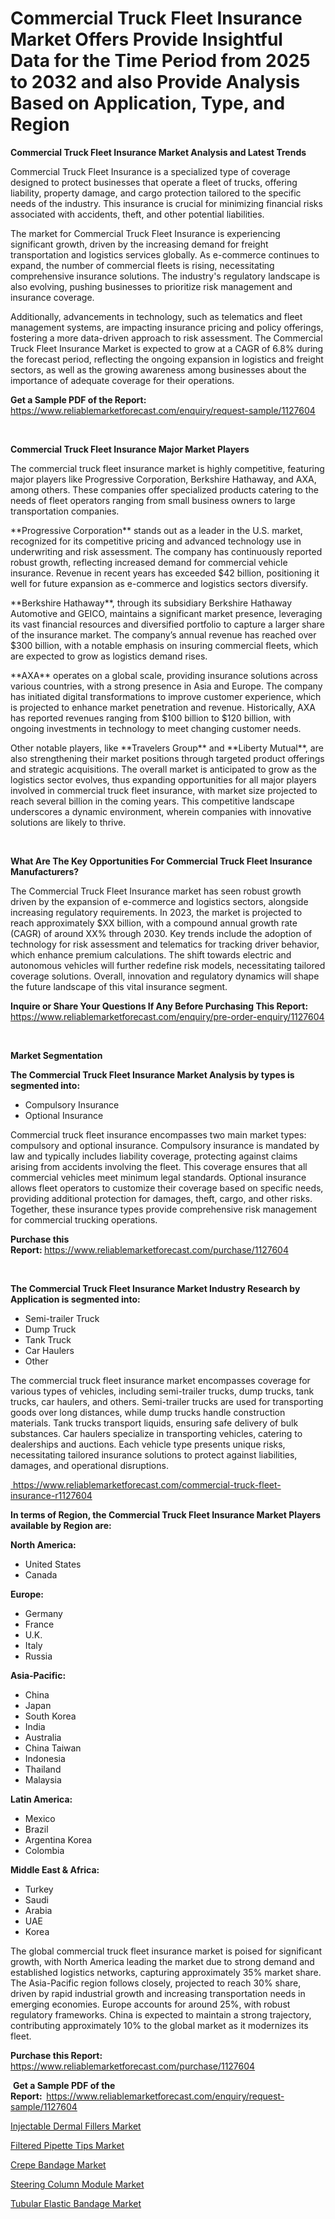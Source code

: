 <p><h1>Commercial Truck Fleet Insurance Market Offers Provide Insightful Data for the Time Period from 2025 to 2032 and also Provide Analysis Based on Application, Type, and Region</h1></p><p><strong>Commercial Truck Fleet Insurance Market Analysis and Latest Trends</strong></p>
<p><p>Commercial Truck Fleet Insurance is a specialized type of coverage designed to protect businesses that operate a fleet of trucks, offering liability, property damage, and cargo protection tailored to the specific needs of the industry. This insurance is crucial for minimizing financial risks associated with accidents, theft, and other potential liabilities.</p><p>The market for Commercial Truck Fleet Insurance is experiencing significant growth, driven by the increasing demand for freight transportation and logistics services globally. As e-commerce continues to expand, the number of commercial fleets is rising, necessitating comprehensive insurance solutions. The industry's regulatory landscape is also evolving, pushing businesses to prioritize risk management and insurance coverage.</p><p>Additionally, advancements in technology, such as telematics and fleet management systems, are impacting insurance pricing and policy offerings, fostering a more data-driven approach to risk assessment. The Commercial Truck Fleet Insurance Market is expected to grow at a CAGR of 6.8% during the forecast period, reflecting the ongoing expansion in logistics and freight sectors, as well as the growing awareness among businesses about the importance of adequate coverage for their operations.</p></p>
<p><strong>Get a Sample PDF of the Report:&nbsp;</strong> <a href="https://www.reliablemarketforecast.com/enquiry/request-sample/1127604?utm_campaign=1899&utm_medium=2&utm_source=Github&utm_content=ia&utm_term=06032025&utm_id=commercial-truck-fleet-insurance">https://www.reliablemarketforecast.com/enquiry/request-sample/1127604</a></p>
<p>&nbsp;</p>
<p><strong>Commercial Truck Fleet Insurance Major Market Players</strong></p>
<p><p>The commercial truck fleet insurance market is highly competitive, featuring major players like Progressive Corporation, Berkshire Hathaway, and AXA, among others. These companies offer specialized products catering to the needs of fleet operators ranging from small business owners to large transportation companies.</p><p>**Progressive Corporation** stands out as a leader in the U.S. market, recognized for its competitive pricing and advanced technology use in underwriting and risk assessment. The company has continuously reported robust growth, reflecting increased demand for commercial vehicle insurance. Revenue in recent years has exceeded $42 billion, positioning it well for future expansion as e-commerce and logistics sectors diversify.</p><p>**Berkshire Hathaway**, through its subsidiary Berkshire Hathaway Automotive and GEICO, maintains a significant market presence, leveraging its vast financial resources and diversified portfolio to capture a larger share of the insurance market. The company’s annual revenue has reached over $300 billion, with a notable emphasis on insuring commercial fleets, which are expected to grow as logistics demand rises.</p><p>**AXA** operates on a global scale, providing insurance solutions across various countries, with a strong presence in Asia and Europe. The company has initiated digital transformations to improve customer experience, which is projected to enhance market penetration and revenue. Historically, AXA has reported revenues ranging from $100 billion to $120 billion, with ongoing investments in technology to meet changing customer needs.</p><p>Other notable players, like **Travelers Group** and **Liberty Mutual**, are also strengthening their market positions through targeted product offerings and strategic acquisitions. The overall market is anticipated to grow as the logistics sector evolves, thus expanding opportunities for all major players involved in commercial truck fleet insurance, with market size projected to reach several billion in the coming years. This competitive landscape underscores a dynamic environment, wherein companies with innovative solutions are likely to thrive.</p></p>
<p>&nbsp;</p>
<p><strong>What Are The Key Opportunities For Commercial Truck Fleet Insurance Manufacturers?</strong></p>
<p><p>The Commercial Truck Fleet Insurance market has seen robust growth driven by the expansion of e-commerce and logistics sectors, alongside increasing regulatory requirements. In 2023, the market is projected to reach approximately $XX billion, with a compound annual growth rate (CAGR) of around XX% through 2030. Key trends include the adoption of technology for risk assessment and telematics for tracking driver behavior, which enhance premium calculations. The shift towards electric and autonomous vehicles will further redefine risk models, necessitating tailored coverage solutions. Overall, innovation and regulatory dynamics will shape the future landscape of this vital insurance segment.</p></p>
<p><strong>Inquire or Share Your Questions If Any Before Purchasing This Report:</strong> <a href="https://www.reliablemarketforecast.com/enquiry/pre-order-enquiry/1127604?utm_campaign=1899&utm_medium=2&utm_source=Github&utm_content=ia&utm_term=06032025&utm_id=commercial-truck-fleet-insurance">https://www.reliablemarketforecast.com/enquiry/pre-order-enquiry/1127604</a></p>
<p>&nbsp;</p>
<p><strong>Market Segmentation</strong></p>
<p><strong>The Commercial Truck Fleet Insurance Market Analysis by types is segmented into:</strong></p>
<p><ul><li>Compulsory Insurance</li><li>Optional Insurance</li></ul></p>
<p><p>Commercial truck fleet insurance encompasses two main market types: compulsory and optional insurance. Compulsory insurance is mandated by law and typically includes liability coverage, protecting against claims arising from accidents involving the fleet. This coverage ensures that all commercial vehicles meet minimum legal standards. Optional insurance allows fleet operators to customize their coverage based on specific needs, providing additional protection for damages, theft, cargo, and other risks. Together, these insurance types provide comprehensive risk management for commercial trucking operations.</p></p>
<p><strong>Purchase this Report:&nbsp;</strong><a href="https://www.reliablemarketforecast.com/purchase/1127604?utm_campaign=1899&utm_medium=2&utm_source=Github&utm_content=ia&utm_term=06032025&utm_id=commercial-truck-fleet-insurance">https://www.reliablemarketforecast.com/purchase/1127604</a></p>
<p>&nbsp;</p>
<p><strong>The Commercial Truck Fleet Insurance Market Industry Research by Application is segmented into:</strong></p>
<p><ul><li>Semi-trailer Truck</li><li>Dump Truck</li><li>Tank Truck</li><li>Car Haulers</li><li>Other</li></ul></p>
<p><p>The commercial truck fleet insurance market encompasses coverage for various types of vehicles, including semi-trailer trucks, dump trucks, tank trucks, car haulers, and others. Semi-trailer trucks are used for transporting goods over long distances, while dump trucks handle construction materials. Tank trucks transport liquids, ensuring safe delivery of bulk substances. Car haulers specialize in transporting vehicles, catering to dealerships and auctions. Each vehicle type presents unique risks, necessitating tailored insurance solutions to protect against liabilities, damages, and operational disruptions.</p></p>
<p><a href="https://www.reliablemarketforecast.com/commercial-truck-fleet-insurance-r1127604?utm_campaign=1899&utm_medium=2&utm_source=Github&utm_content=ia&utm_term=06032025&utm_id=commercial-truck-fleet-insurance">&nbsp;https://www.reliablemarketforecast.com/commercial-truck-fleet-insurance-r1127604</a></p>
<p><strong>In terms of Region, the Commercial Truck Fleet Insurance Market Players available by Region are:</strong></p>
<p>
    <p> <strong> North America: </strong>
        <ul>
            <li>United States</li>
            <li>Canada</li>
        </ul>
        </p> 
    <p> <strong> Europe: </strong>
        <ul>
            <li>Germany</li>
            <li>France</li>
            <li>U.K.</li>
            <li>Italy</li>
            <li>Russia</li>
        </ul>
        </p> 
    <p> <strong> Asia-Pacific: </strong>
        <ul>
            <li>China</li>
            <li>Japan</li>
            <li>South Korea</li>
            <li>India</li>
            <li>Australia</li>
            <li>China Taiwan</li>
            <li>Indonesia</li>
            <li>Thailand</li>
            <li>Malaysia</li>
        </ul>
        </p> 
    <p> <strong> Latin America: </strong>
        <ul>
            <li>Mexico</li>
            <li>Brazil</li>
            <li>Argentina Korea</li>
            <li>Colombia</li>
        </ul>
        </p> 
    <p> <strong> Middle East & Africa: </strong>
        <ul>
            <li>Turkey</li>
            <li>Saudi</li>
            <li>Arabia</li>
            <li>UAE</li>
            <li>Korea</li>
        </ul>
    </p>
    </p>
<p><p>The global commercial truck fleet insurance market is poised for significant growth, with North America leading the market due to strong demand and established logistics networks, capturing approximately 35% market share. The Asia-Pacific region follows closely, projected to reach 30% share, driven by rapid industrial growth and increasing transportation needs in emerging economies. Europe accounts for around 25%, with robust regulatory frameworks. China is expected to maintain a strong trajectory, contributing approximately 10% to the global market as it modernizes its fleet.</p></p>
<p><strong>Purchase this Report: </strong><a href="https://www.reliablemarketforecast.com/purchase/1127604?utm_campaign=1899&utm_medium=2&utm_source=Github&utm_content=ia&utm_term=06032025&utm_id=commercial-truck-fleet-insurance">https://www.reliablemarketforecast.com/purchase/1127604</a></p>
<p>&nbsp;<strong>Get a Sample PDF of the Report:&nbsp;&nbsp;</strong><a href="https://www.reliablemarketforecast.com/enquiry/request-sample/1127604?utm_campaign=1899&utm_medium=2&utm_source=Github&utm_content=ia&utm_term=06032025&utm_id=commercial-truck-fleet-insurance">https://www.reliablemarketforecast.com/enquiry/request-sample/1127604</a></p>
<p><strong></strong></p>
<p><p><a href="https://github.com/cevzarvargem/Market-Research-Report-List-1/blob/main/injectable-dermal-fillers-market.md?utm_campaign=1899&utm_medium=2&utm_source=Github&utm_content=ia&utm_term=06032025&utm_id=commercial-truck-fleet-insurance">Injectable Dermal Fillers Market</a></p><p><a href="https://github.com/navodfetiya/Market-Research-Report-List-1/blob/main/filtered-pipette-tips-market.md?utm_campaign=1899&utm_medium=2&utm_source=Github&utm_content=ia&utm_term=06032025&utm_id=commercial-truck-fleet-insurance">Filtered Pipette Tips Market</a></p><p><a href="https://github.com/yenagmah/Market-Research-Report-List-1/blob/main/crepe-bandage-market.md?utm_campaign=1899&utm_medium=2&utm_source=Github&utm_content=ia&utm_term=06032025&utm_id=commercial-truck-fleet-insurance">Crepe Bandage Market</a></p><p><a href="https://github.com/doganaqev/Market-Research-Report-List-1/blob/main/steering-column-module-market.md?utm_campaign=1899&utm_medium=2&utm_source=Github&utm_content=ia&utm_term=06032025&utm_id=commercial-truck-fleet-insurance">Steering Column Module Market</a></p><p><a href="https://github.com/omemaeuseda/Market-Research-Report-List-1/blob/main/tubular-elastic-bandage-market.md?utm_campaign=1899&utm_medium=2&utm_source=Github&utm_content=ia&utm_term=06032025&utm_id=commercial-truck-fleet-insurance">Tubular Elastic Bandage Market</a></p></p>